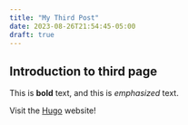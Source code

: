 ```yaml
---
title: "My Third Post"
date: 2023-08-26T21:54:45-05:00
draft: true
---
```

## Introduction to third page

This is **bold** text, and this is *emphasized* text.

Visit the [Hugo](https://gohugo.io) website!

